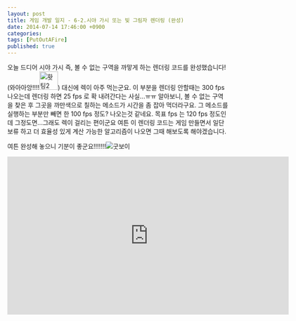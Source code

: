 ```yaml
---
layout: post
title: 게임 개발 일지 - 6-2.시야 가시 또는 빛 그림자 렌더링 (완성)
date: 2014-07-14 17:46:00 +0900
categories:
tags: [PutOutAFire]
published: true
---
```


오늘 드디어 시야 가시 즉, 볼 수 없는 구역을 까맣게 하는 렌더링 코드를 완성했습니다! (와아아앙!!!!<img src="https://i1.daumcdn.net/mimg/mypeople/sticker/edit/sticker_372.png" alt="홧팅2" height="42" width="42">)
대신에 렉이 아주 먹는군요. 이 부분을 렌더링 안할때는 300 fps 나오는데 렌더링 하면 25 fps 로 확 내려간다는 사실...ㅠㅠ
알아보니, 볼 수 없는 구역을 찾은 후 그곳을 까만색으로 칠하는 메소드가 시간을 좀 잡아 먹더라구요. 그 메소드를 실행하는 부분만 빼면 한 100 fps 정도? 나오는것 같네요. 목표 fps 는 120 fps 정도인데 그정도면...그래도 렉이 걸리는 편이군요
여튼 이 렌더링 코드는 게임 만들면서 일단 보류 하고 더 효율성 있게 계산 가능한 알고리즘이 나오면 그때 해보도록 해야겠습니다.

여튼 완성해 놓으니 기분이 좋군요!!!!!!!<img src="https://i1.daumcdn.net/mimg/mypeople/sticker/edit/sticker_330.png" alt="굿보이">

<center><iframe title="게임 개발 일지 - 6-2.시야 가시 또는 빛 그림자 렌더링 (완성)" width="640" height="360" src="https://kakaotv.daum.net/embed/player/cliplink/60282993?service=daum_tistory" allowfullscreen frameborder="0" scrolling="no"></iframe></center>
